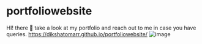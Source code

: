# portfoliowebsite
HI! there 🌺 take a look at my portfolio and reach out to me in case you have queries.
https://dikshatomarr.github.io/portfoliowebsite/
![image](https://user-images.githubusercontent.com/91546745/161301286-15bbae72-1852-4796-a191-17f9de9998a4.png)
